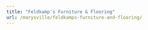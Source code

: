 ```yaml
---
title: "Feldkamp's Furniture & Flooring"
url: /marysville/feldkamps-furniture-and-flooring/
---
```

